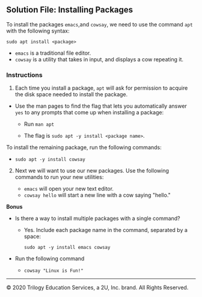 ## Solution File: Installing Packages

To install the packages `emacs`,and  `cowsay`, we need to use the command `apt` with the following syntax:
    
`sudo apt install <package>`

- `emacs` is a traditional file editor. 
- `cowsay` is a utility that takes in input, and displays a cow repeating it. 



### Instructions

1. Each time you install a package, `apt` will ask for permission to acquire the disk space needed to install the package.
  
- Use the man pages to find the flag that lets you automatically answer `yes` to any prompts that come up when installing a package:
    -  Run `man apt`

     - The flag is `sudo apt -y install <package name>`.

To install the remaining package, run the following commands:

- `sudo apt -y install cowsay`


2. Next we will want to use our new packages. Use the following commands to run your new utilities:

   - `emacs` will open your new text editor.  
   - `cowsay hello` will start a new line with a cow saying "hello."

  
**Bonus**

- Is there a way to install multiple packages with a single command?
    - Yes. Include each package name in the command, separated by a space: 
    
      `sudo apt -y install emacs cowsay`

- Run the following command
  - `cowsay "Linux is Fun!"`

---
© 2020 Trilogy Education Services, a 2U, Inc. brand. All Rights Reserved.
